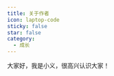 ```yaml
---
title: 关于作者
icon: laptop-code
sticky: false
star: false
category:
  - 成长
---
```

大家好，我是小义，很高兴认识大家！
<Catalog />
